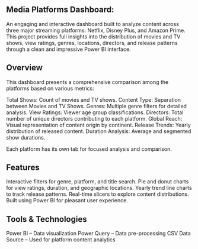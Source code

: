 Media Platforms Dashboard:
---------------------------------------------------
An engaging and interactive dashboard built to analyze content across three major streaming platforms: Netflix, Disney Plus, and Amazon Prime. This project provides full insights into the distribution of movies and TV shows, view ratings, genres, locations, directors, and release patterns through a clean and impressive Power BI interface.

Overview
---------------------------------------------------
This dashboard presents a comprehensive comparison among the platforms based on various metrics:

Total Shows: Count of movies and TV shows.
Content Type: Separation between Movies and TV Shows.
Genres: Multiple genre filters for detailed analysis.
View Ratings: Viewer age group classifications.
Directors: Total number of unique directors contributing to each platform.
Global Reach: Visual representation of content origin by continent.
Release Trends: Yearly distribution of released content.
Duration Analysis: Average and segmented show durations.

Each platform has its own tab for focused analysis and comparison.


Features
---------------------------------------------------
Interactive filters for genre, platform, and title search.
Pie and donut charts for view ratings, duration, and geographic locations.
Yearly trend line charts to track release patterns.
Real-time slicers to explore content distributions.
Built using Power BI for pleasant user experience.


Tools & Technologies
---------------------------------------------------
Power BI – Data visualization
Power Query – Data pre-processing
CSV Data Source – Used for platform content analytics




